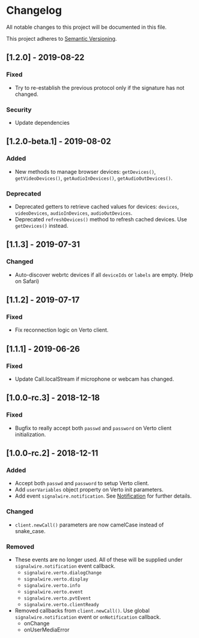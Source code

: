 # Changelog
All notable changes to this project will be documented in this file.

This project adheres to [Semantic Versioning](https://semver.org/spec/v2.0.0.html).

## [1.2.0] - 2019-08-22
### Fixed
- Try to re-establish the previous protocol only if the signature has not changed.
### Security
- Update dependencies

## [1.2.0-beta.1] - 2019-08-02
### Added
- New methods to manage browser devices: `getDevices()`, `getVideoDevices()`, `getAudioInDevices()`, `getAudioOutDevices()`.
### Deprecated
- Deprecated getters to retrieve cached values for devices: `devices`, `videoDevices`, `audioInDevices`, `audioOutDevices`.
- Deprecated `refreshDevices()` method to refresh cached devices. Use `getDevices()` instead.

## [1.1.3] - 2019-07-31
### Changed
- Auto-discover webrtc devices if all `deviceIds` or `labels` are empty. (Help on Safari)

## [1.1.2] - 2019-07-17
### Fixed
- Fix reconnection logic on Verto client.

## [1.1.1] - 2019-06-26
### Fixed
- Update Call.localStream if microphone or webcam has changed.

## [1.0.0-rc.3] - 2018-12-18
### Fixed
- Bugfix to really accept both `passwd` and `password` on Verto client initialization.

## [1.0.0-rc.2] - 2018-12-11
### Added
- Accept both `passwd` and `password` to setup Verto client.
- Add `userVariables` object property on Verto init parameters.
- Add event `signalwire.notification`. See [Notification](https://github.com/signalwire/signalwire-client-js/wiki/Notification) for further details.
### Changed
- `client.newCall()` parameters are now camelCase instead of snake_case.
### Removed
- These events are no longer used. All of these will be supplied under `signalwire.notification` event callback.
  - `signalwire.verto.dialogChange`
  - `signalwire.verto.display`
  - `signalwire.verto.info`
  - `signalwire.verto.event`
  - `signalwire.verto.pvtEvent`
  - `signalwire.verto.clientReady`
- Removed callbacks from `client.newCall()`. Use global `signalwire.notification` event or `onNotification` callback.
  - onChange
  - onUserMediaError

<!---
### Added
### Changed
### Removed
### Fixed
### Security
-->
